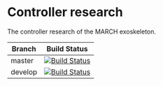 # Controller research
The controller research of the MARCH exoskeleton.


| Branch | Build Status |
| ------ |:------------:|
| master | [![Build Status](https://api.travis-ci.com/project-march/controller-research.svg?branch=master)](https://travis-ci.com/project-march/controller-research) |
| develop | [![Build Status](https://api.travis-ci.com/project-march/controller-research.svg?branch=develop)](https://travis-ci.com/project-march/controller-research) |

